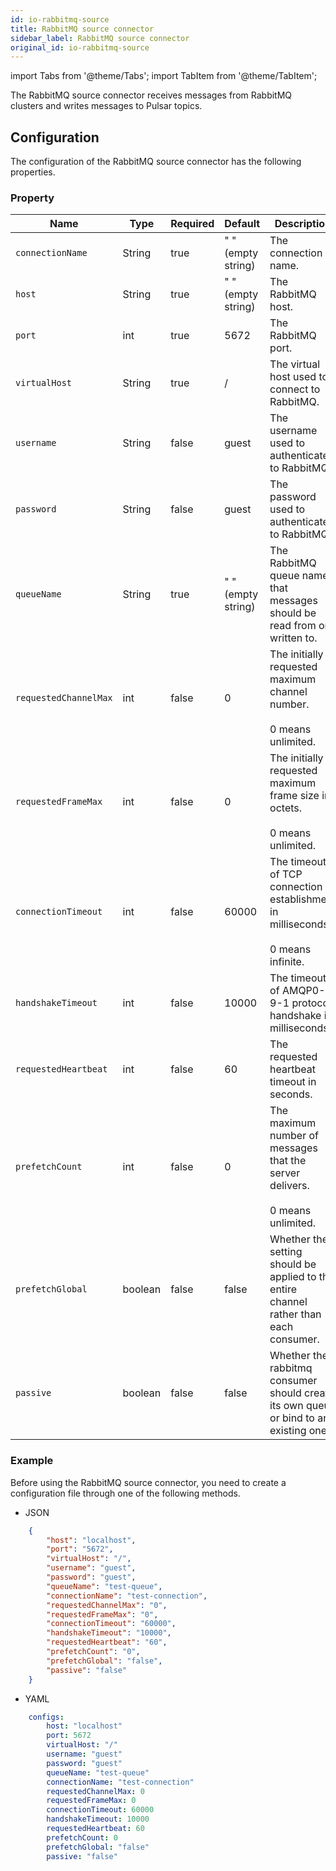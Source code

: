 ```yaml
---
id: io-rabbitmq-source
title: RabbitMQ source connector
sidebar_label: RabbitMQ source connector
original_id: io-rabbitmq-source
---
```


import Tabs from '@theme/Tabs';
import TabItem from '@theme/TabItem';


The RabbitMQ source connector receives messages from RabbitMQ clusters 
and writes messages to Pulsar topics.

## Configuration 

The configuration of the RabbitMQ source connector has the following properties.

### Property

| Name | Type|Required | Default | Description 
|------|----------|----------|---------|-------------|
| `connectionName` |String| true | " " (empty string) | The connection name. |
| `host` | String| true | " " (empty string) | The RabbitMQ host. |
| `port` | int |true | 5672 | The RabbitMQ port. |
| `virtualHost` |String|true | / | The virtual host used to connect to RabbitMQ. |
| `username` | String|false | guest | The username used to authenticate to RabbitMQ. |
| `password` | String|false | guest | The password used to authenticate to RabbitMQ. |
| `queueName` | String|true | " " (empty string) | The RabbitMQ queue name that messages should be read from or written to. |
| `requestedChannelMax` | int|false | 0 | The initially requested maximum channel number. <br /><br />0 means unlimited. |
| `requestedFrameMax` | int|false |0 | The initially requested maximum frame size in octets. <br /><br />0 means unlimited. |
| `connectionTimeout` | int|false | 60000 | The timeout of TCP connection establishment in milliseconds. <br /><br />0 means infinite. |
| `handshakeTimeout` | int|false | 10000 | The timeout of AMQP0-9-1 protocol handshake in milliseconds. |
| `requestedHeartbeat` | int|false | 60 | The requested heartbeat timeout in seconds. |
| `prefetchCount` | int|false | 0 | The maximum number of messages that the server delivers.<br /><br /> 0 means unlimited. |
| `prefetchGlobal` | boolean|false | false |Whether the setting should be applied to the entire channel rather than each consumer. |
| `passive` | boolean|false | false | Whether the rabbitmq consumer should create its own queue or bind to an existing one. |

### Example

Before using the RabbitMQ source connector, you need to create a configuration file through one of the following methods.

* JSON 


```json
    {
        "host": "localhost",
        "port": "5672",
        "virtualHost": "/",
        "username": "guest",
        "password": "guest",
        "queueName": "test-queue",
        "connectionName": "test-connection",
        "requestedChannelMax": "0",
        "requestedFrameMax": "0",
        "connectionTimeout": "60000",
        "handshakeTimeout": "10000",
        "requestedHeartbeat": "60",
        "prefetchCount": "0",
        "prefetchGlobal": "false",
        "passive": "false"
    }
```

* YAML


```yaml
    configs:
        host: "localhost"
        port: 5672
        virtualHost: "/"
        username: "guest"
        password: "guest"
        queueName: "test-queue"
        connectionName: "test-connection"
        requestedChannelMax: 0
        requestedFrameMax: 0
        connectionTimeout: 60000
        handshakeTimeout: 10000
        requestedHeartbeat: 60
        prefetchCount: 0
        prefetchGlobal: "false"
        passive: "false"
```

